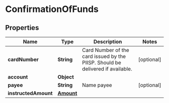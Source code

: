 
# ConfirmationOfFunds

## Properties
Name | Type | Description | Notes
------------ | ------------- | ------------- | -------------
**cardNumber** | **String** | Card Number of the card issued by the PIISP.  Should be delivered if available.  |  [optional]
**account** | **Object** |  | 
**payee** | **String** | Name payee |  [optional]
**instructedAmount** | [**Amount**](Amount.md) |  | 




